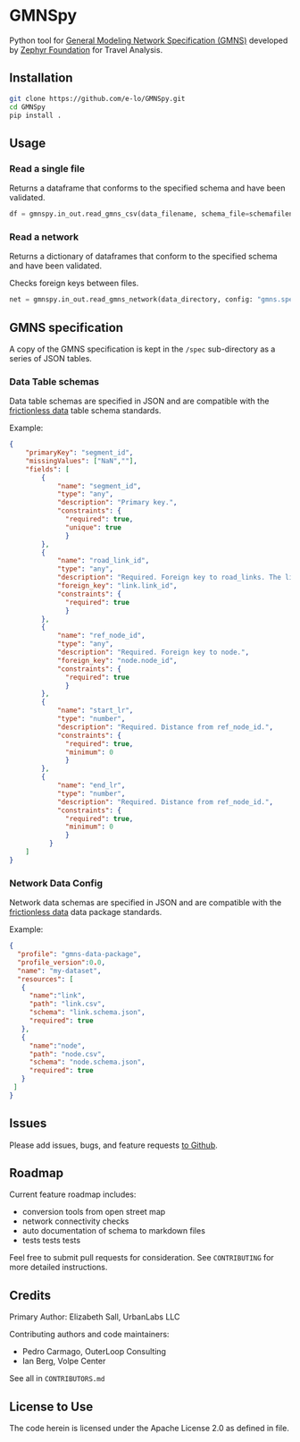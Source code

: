 # GMNSpy

 Python tool for [General Modeling Network Specification (GMNS)](https://github.com/zephyr-data-specs/GMNS) developed
 by [Zephyr  Foundation](http://zephyrtransport.org) for Travel Analysis.

## Installation

 ```sh
 git clone https://github.com/e-lo/GMNSpy.git
 cd GMNSpy
 pip install .
 ```

## Usage

### Read a single file

 Returns a dataframe that conforms to the specified schema and have been
 validated.

 ```python
 df = gmnspy.in_out.read_gmns_csv(data_filename, schema_file=schemafilename)
 ```

### Read a network

 Returns a dictionary of dataframes that conform to the specified schema
 and have been validated.

 Checks foreign keys between files.

 ```python
 net = gmnspy.in_out.read_gmns_network(data_directory, config: "gmns.spec.json")
 ```

## GMNS specification

A copy of the GMNS specification is kept in the `/spec` sub-directory as a
 series of JSON tables.

### Data Table schemas

 Data table schemas are specified in JSON and are compatible with the
 [frictionless data](https://specs.frictionlessdata.io/table-schema/) table
 schema standards.

 Example:
 ```JSON
 {
     "primaryKey": "segment_id",
     "missingValues": ["NaN",""],
     "fields": [
         {
             "name": "segment_id",
             "type": "any",
             "description": "Primary key.",
             "constraints": {
               "required": true,
               "unique": true
               }
         },
         {
             "name": "road_link_id",
             "type": "any",
             "description": "Required. Foreign key to road_links. The link that the segment is located on.",
             "foreign_key": "link.link_id",
             "constraints": {
               "required": true
               }
         },
         {
             "name": "ref_node_id",
             "type": "any",
             "description": "Required. Foreign key to node.",
             "foreign_key": "node.node_id",
             "constraints": {
               "required": true
               }
         },
         {
             "name": "start_lr",
             "type": "number",
             "description": "Required. Distance from ref_node_id.",
             "constraints": {
               "required": true,
               "minimum": 0
               }
         },
         {
             "name": "end_lr",
             "type": "number",
             "description": "Required. Distance from ref_node_id.",
             "constraints": {
               "required": true,
               "minimum": 0
               }
           }
     ]
 }

 ```

### Network Data Config

 Network data schemas are specified in JSON and are compatible with the
 [frictionless data](https://specs.frictionlessdata.io/tabular-data-package/) data package standards.

 Example:
 ```JSON
 {
   "profile": "gmns-data-package",
   "profile_version":0.0,
   "name": "my-dataset",
   "resources": [
    {
      "name":"link",
      "path": "link.csv",
      "schema": "link.schema.json",
      "required": true
    },
    {
      "name":"node",
      "path": "node.csv",
      "schema": "node.schema.json",
      "required": true
    }
  ]
 }
 ```

## Issues

Please add issues, bugs, and feature requests [to Github](https://github.com/e-lo/GMNSpy).

## Roadmap

Current feature roadmap includes:

- conversion tools from open street map
- network connectivity checks
- auto documentation of schema to markdown files
- tests tests tests

Feel free to submit pull requests for consideration. See `CONTRIBUTING` for more detailed instructions.

## Credits

Primary Author: Elizabeth Sall, UrbanLabs LLC

Contributing authors and code maintainers:

- Pedro Carmago, OuterLoop Consulting
- Ian Berg, Volpe Center

See all in `CONTRIBUTORS.md`

## License to Use

The code herein is licensed under the Apache License 2.0 as defined in <LICENSE> file.
